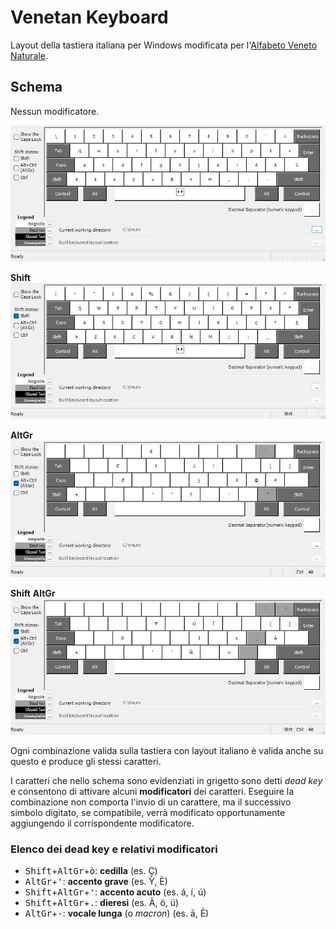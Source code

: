 # Venetan Keyboard

Layout della tastiera italiana per Windows modificata per l'[Alfabeto Veneto Naturale](https://parnodexmentegar.orgfree.com/pages/vec/alphabet.html).

## Schema

Nessun modificatore.

![keyboard plain](images/Venetan.webp?raw=true)

**Shift**
![keyboard shift](images/VenetanShft.webp?raw=true)

**AltGr**
![keyboard altgr](images/VenetanAltGr.webp?raw=true)

**Shift** **AltGr**
![keyboard shift altgr](images/VenetanShftAltGr.webp?raw=true)

Ogni combinazione valida sulla tastiera con layout italiano è valida anche su questo e produce gli stessi caratteri.

I caratteri che nello schema sono evidenziati in grigetto sono detti *dead key* e consentono di attivare alcuni **modificatori** dei caratteri.
Eseguire la combinazione non comporta l'invio di un carattere, ma il successivo simbolo digitato, se compatibile, verrà modificato opportunamente aggiungendo il corrispondente modificatore.

### Elenco dei dead key e relativi modificatori

* <kbd>Shift</kbd>+<kbd>AltGr</kbd>+<kbd>ò</kbd>: **cedilla** (es. Ç)
* <kbd>AltGr</kbd>+<kbd>'</kbd>: **accento grave** (es. Ỳ, È)
* <kbd>Shift</kbd>+<kbd>AltGr</kbd>+<kbd>'</kbd>: **accento acuto** (es. á, í, ú)
* <kbd>Shift</kbd>+<kbd>AltGr</kbd>+<kbd>.</kbd>: **dieresi** (es. Ä, ö, ü)
* <kbd>AltGr</kbd>+<kbd>-</kbd>: **vocale lunga** (o _macron_) (es. ā, Ē)
